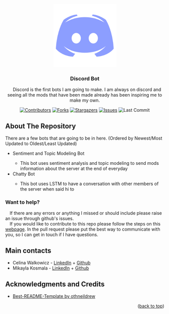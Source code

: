 <div id="top"></div>

<!-- Twitter, Discord, Twitch, and Youtube Logo -->
<br />
<div align="center">
  <img src="/images/Discord.png" alt="Logo" width="200" height="200">


<h3 align="center">Discord Bot</h3>

  <p align="center">
    &emsp;Discord is the first bots I am going to make. I am always on discord and seeing all the mods that have been made already has been inspiring me to make my own.
</br> 

<!-- PROJECT SHIELDS -->
[![Contributors][contributors-shield]][contributors-url]
[![Forks][forks-shield]][forks-url]
[![Stargazers][stars-shield]][stars-url]
[![Issues][issues-shield]][issues-url]
![Last Commit][last-commit-shield]
<!--[![LinkedIn][linkedin-shield]][linkedin-url]-->
  </p>

<!-- ABOUT THE REPO -->
<h2 align="left">About The Repository</h2>
<p align="left">
    There are a few bots that are going to be in here. (Ordered by Newest/Most Updated to Oldest/Least Updated)
    <ul>
    <li align="left">Sentiment and Topic Modeling Bot</li>
      <ul>  
        <li align="left">This bot uses sentiment analysis and topic modeling to send mods information about the server at the end of everyday</li>
      </ul>  
    <li align="left">Chatty Bot</li>
        <ul> 
        <li align="left">This bot uses LSTM to have a conversation with other members of the server when said hi to</li>
        </ul>
    </ul>
</p>

<h3 align="left">Want to help?</h3>
<p align="left">
  &emsp;If there are any errors or anything I missed or should include please raise an issue through github's issues.</br>
  &emsp;If you would like to contribute to this repo please follow the steps on this <a href="https://www.dataschool.io/how-to-contribute-on-github/">webpage</a>. In the pull request please put the best way to communicate with you, so I can get in touch if I have questions.
</p>

<!-- CONTACTS -->
<h2 align="left">Main contacts</h2>
<p align="left">
<ul>
  <li align="left">Celina Walkowicz - <a href="https://www.linkedin.com/in/celina-walkowicz/">LinkedIn</a> + <a href="https://github.com/CelinaWalkowicz">Github</a>
  <li align="left">Mikayla Kosmala - <a href="https://www.linkedin.com/in/mikayla-kosmala/">LinkedIn</a> + <a href="https://github.com/Mikaykay">Github</a></li>
</ul>
</p>

<!-- LICENSE 
<h2 align="left">License</h2>
<p align="left">
Distributed under the MIT License. See `LICENSE.txt` for more information.
</p>
-->

<!-- ACKNOWLEDGMENTS -->
<h2 align="left">Acknowledgments and Credits</h2>
<ul>
  <li align="left"><a href="https://github.com/othneildrew/Best-README-Template">Best-README-Template by othneildrew</a></li>
</ul>
<p align="right">(<a href="#top">back to top</a>)</p>

<!-- MARKDOWN LINKS & IMAGES -->
<!-- https://www.markdownguide.org/basic-syntax/#reference-style-links -->
[contributors-shield]: https://img.shields.io/github/contributors/Bots-by-C-and-M/Discord.svg?style=for-the-badge
[contributors-url]: https://github.com/Bots-by-C-and-M/Discord/graphs/contributors
[forks-shield]: https://img.shields.io/github/forks/Bots-by-C-and-M/Discord.svg?style=for-the-badge
[forks-url]: https://github.com/Bots-by-C-and-M/Discord/network/members
[stars-shield]: https://img.shields.io/github/stars/Bots-by-C-and-M/Discord.svg?style=for-the-badge
[stars-url]: https://github.com/Bots-by-C-and-M/Discord/stargazers
[issues-shield]: https://img.shields.io/github/issues/Bots-by-C-and-M/Discord.svg?style=for-the-badge
[issues-url]: https://github.com/Bots-by-C-and-M/Discord/issues
[last-commit-shield]: https://img.shields.io/github/last-commit/Bots-by-C-and-M/Discord.svg?style=for-the-badge
